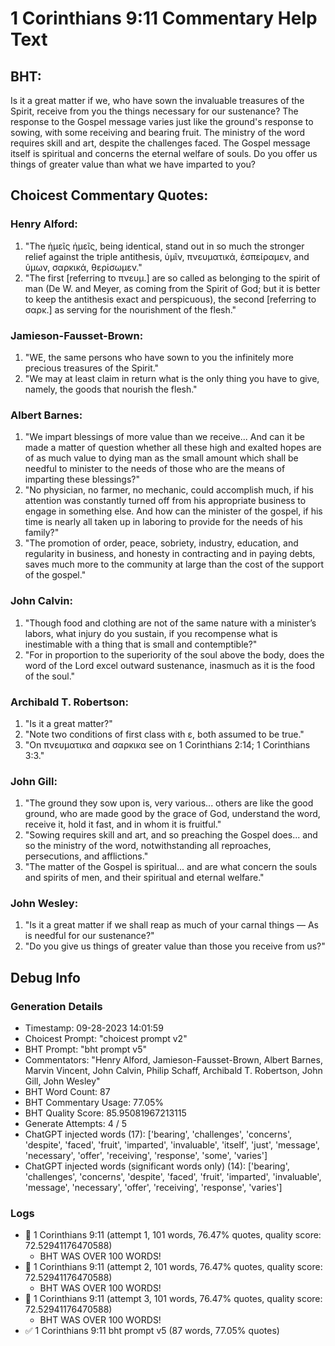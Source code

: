 # 1 Corinthians 9:11 Commentary Help Text

## BHT:
Is it a great matter if we, who have sown the invaluable treasures of the Spirit, receive from you the things necessary for our sustenance? The response to the Gospel message varies just like the ground's response to sowing, with some receiving and bearing fruit. The ministry of the word requires skill and art, despite the challenges faced. The Gospel message itself is spiritual and concerns the eternal welfare of souls. Do you offer us things of greater value than what we have imparted to you?

## Choicest Commentary Quotes:
### Henry Alford:
1. "The ἡμεῖς ἡμεῖς, being identical, stand out in so much the stronger relief against the triple antithesis, ὑμῖν, πνευματικά, ἐσπείραμεν, and ὑμων, σαρκικά, θερίσωμεν." 
2. "The first [referring to πνευμ.] are so called as belonging to the spirit of man (De W. and Meyer, as coming from the Spirit of God; but it is better to keep the antithesis exact and perspicuous), the second [referring to σαρκ.] as serving for the nourishment of the flesh."

### Jamieson-Fausset-Brown:
1. "WE, the same persons who have sown to you the infinitely more precious treasures of the Spirit."
2. "We may at least claim in return what is the only thing you have to give, namely, the goods that nourish the flesh."

### Albert Barnes:
1. "We impart blessings of more value than we receive... And can it be made a matter of question whether all these high and exalted hopes are of as much value to dying man as the small amount which shall be needful to minister to the needs of those who are the means of imparting these blessings?" 
2. "No physician, no farmer, no mechanic, could accomplish much, if his attention was constantly turned off from his appropriate business to engage in something else. And how can the minister of the gospel, if his time is nearly all taken up in laboring to provide for the needs of his family?"
3. "The promotion of order, peace, sobriety, industry, education, and regularity in business, and honesty in contracting and in paying debts, saves much more to the community at large than the cost of the support of the gospel."

### John Calvin:
1. "Though food and clothing are not of the same nature with a minister’s labors, what injury do you sustain, if you recompense what is inestimable with a thing that is small and contemptible?"
2. "For in proportion to the superiority of the soul above the body, does the word of the Lord excel outward sustenance, inasmuch as it is the food of the soul."

### Archibald T. Robertson:
1. "Is it a great matter?"
2. "Note two conditions of first class with ε, both assumed to be true."
3. "On πνευματικα and σαρκικα see on 1 Corinthians 2:14; 1 Corinthians 3:3."

### John Gill:
1. "The ground they sow upon is, very various... others are like the good ground, who are made good by the grace of God, understand the word, receive it, hold it fast, and in whom it is fruitful." 
2. "Sowing requires skill and art, and so preaching the Gospel does... and so the ministry of the word, notwithstanding all reproaches, persecutions, and afflictions."
3. "The matter of the Gospel is spiritual... and are what concern the souls and spirits of men, and their spiritual and eternal welfare."

### John Wesley:
1. "Is it a great matter if we shall reap as much of your carnal things — As is needful for our sustenance?"
2. "Do you give us things of greater value than those you receive from us?"


## Debug Info
### Generation Details
- Timestamp: 09-28-2023 14:01:59
- Choicest Prompt: "choicest prompt v2"
- BHT Prompt: "bht prompt v5"
- Commentators: "Henry Alford, Jamieson-Fausset-Brown, Albert Barnes, Marvin Vincent, John Calvin, Philip Schaff, Archibald T. Robertson, John Gill, John Wesley"
- BHT Word Count: 87
- BHT Commentary Usage: 77.05%
- BHT Quality Score: 85.95081967213115
- Generate Attempts: 4 / 5
- ChatGPT injected words (17):
	['bearing', 'challenges', 'concerns', 'despite', 'faced', 'fruit', 'imparted', 'invaluable', 'itself', 'just', 'message', 'necessary', 'offer', 'receiving', 'response', 'some', 'varies']
- ChatGPT injected words (significant words only) (14):
	['bearing', 'challenges', 'concerns', 'despite', 'faced', 'fruit', 'imparted', 'invaluable', 'message', 'necessary', 'offer', 'receiving', 'response', 'varies']

### Logs
- 🔄 1 Corinthians 9:11 (attempt 1, 101 words, 76.47% quotes, quality score: 72.52941176470588) 
	- BHT WAS OVER 100 WORDS!
- 🔄 1 Corinthians 9:11 (attempt 2, 101 words, 76.47% quotes, quality score: 72.52941176470588) 
	- BHT WAS OVER 100 WORDS!
- 🔄 1 Corinthians 9:11 (attempt 3, 101 words, 76.47% quotes, quality score: 72.52941176470588) 
	- BHT WAS OVER 100 WORDS!
- ✅ 1 Corinthians 9:11 bht prompt v5 (87 words, 77.05% quotes)
